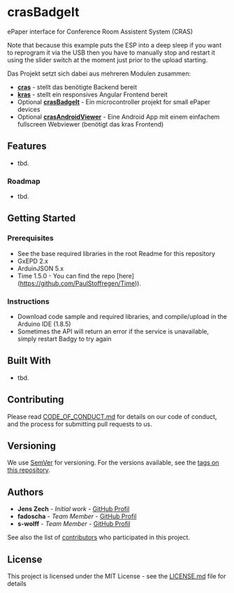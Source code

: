 # crasBadgeIt
ePaper interface for Conference Room Assistent System (CRAS)

Note that because this example puts the ESP into a deep sleep if you want to reprogram it via the USB then you have to manually stop and restart it using the slider switch at the moment just prior to the upload starting.

Das Projekt setzt sich dabei aus mehreren Modulen zusammen:
* **[cras](https://github.com/jenszech/cras)** - stellt das benötigte Backend bereit
* **[kras](https://github.com/julienP88/kras)** - stellt ein responsives Angular Frontend bereit
* Optional **[crasBadgeIt](https://github.com/jenszech/crasBadgeIt)** - Ein microcontroller projekt for small ePaper devices
* Optional **[crasAndroidViewer](https://github.com/jenszech/crasAndroidViewer)** - Eine Android App mit einem einfachem fullscreen Webviewer (benötigt das kras Frontend)

## Features

* tbd.

### Roadmap

* tbd.

## Getting Started

### Prerequisites
- See the base required libraries in the root Readme for this repository
- GxEPD 2.x
- ArduinJSON 5.x
- Time 1.5.0 - You can find the repo [here] (https://github.com/PaulStoffregen/Time)).  

### Instructions
- Download code sample and required libraries, and compile/upload in the Arduino IDE (1.8.5)
- Sometimes the API will return an error if the service is unavailable, simply restart Badgy to try again


## Built With

* tbd.

## Contributing

Please read [CODE_OF_CONDUCT.md](CODE_OF_CONDUCT.md) for details on our code of conduct, and the process for submitting pull requests to us.

## Versioning

We use [SemVer](http://semver.org/) for versioning. For the versions available, see the [tags on this repository](https://github.com/your/project/tags). 

## Authors

* **Jens Zech** - *Initial work* - [GitHub Profil](https://github.com/jenszech)
* **fadoscha** - *Team Member* - [GitHub Profil](https://github.com/fadoscha)
* **s-wolff** - *Team Member* - [GitHub Profil](https://github.com/s-wolff)

See also the list of [contributors](https://github.com/jenszech/crasBadgeIt/contributors) who participated in this project.

## License

This project is licensed under the MIT License - see the [LICENSE.md](LICENSE.md) file for details
